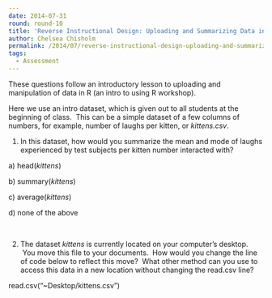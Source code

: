```yaml
---
date: 2014-07-31
round: round-10
title: 'Reverse Instructional Design: Uploading and Summarizing Data in R'
author: Chelsea Chisholm
permalink: /2014/07/reverse-instructional-design-uploading-and-summarizing-data-in-r/
tags:
  - Assessment
---
```

These questions follow an introductory lesson to uploading and manipulation of data in R (an intro to using R workshop).

Here we use an intro dataset, which is given out to all students at the beginning of class.  This can be a simple dataset of a few columns of numbers, for example, number of laughs per kitten, or *kittens.csv*.

1) In this dataset, how would you summarize the mean and mode of laughs experienced by test subjects per kitten number interacted with?

a) head(*kittens*)

b) summary(*kittens*)

c) average(*kittens*)

d) none of the above

&nbsp;

2) The dataset *kittens* is currently located on your computer&#8217;s desktop.  You move this file to your documents.  How would you change the line of code below to reflect this move?  What other method can you use to access this data in a new location without changing the read.csv line?

read.csv(&#8220;~Desktop/kittens.csv&#8221;)

&nbsp;
